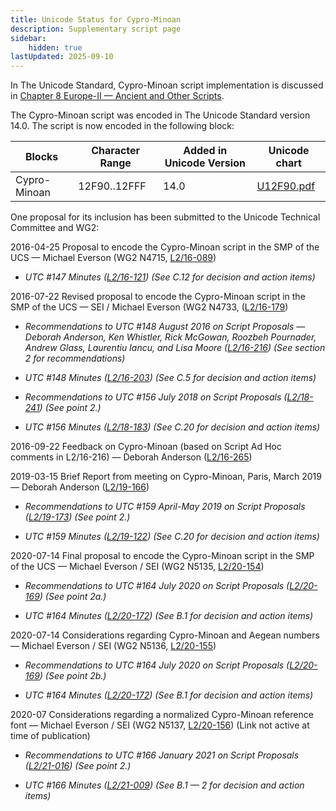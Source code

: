 ```yaml
---
title: Unicode Status for Cypro-Minoan
description: Supplementary script page
sidebar:
    hidden: true
lastUpdated: 2025-09-10
---
```


In The Unicode Standard, Cypro-Minoan script implementation is discussed in [Chapter 8 Europe-II — Ancient and Other Scripts](https://www.unicode.org/versions/latest/core-spec/chapter-8/#G39686).

[comment]: # (end of intro)

[comment]: # (start of blocks)

The Cypro-Minoan script was encoded in The Unicode Standard version 14.0. The script is now encoded in the following block:

| Blocks | Character Range | Added in Unicode Version | Unicode chart |
| ------ | --------------- | ------------------------ | ------------- |
| Cypro-Minoan | 12F90..12FFF | 14.0 | [U12F90.pdf](http://www.unicode.org/charts/PDF/U12F90.pdf) |

[comment]: # (end of blocks)

[comment]: # (start of chars)



[comment]: # (end of chars)

[comment]: # (start of rest)

One proposal for its inclusion has been submitted to the Unicode Technical Committee and WG2:

2016-04-25 Proposal to encode the Cypro-Minoan script in the SMP of the UCS — Michael Everson (WG2 N4715, [L2/16-089](http://www.unicode.org/cgi-bin/GetMatchingDocs.pl?L2/16-089))

- _UTC #147 Minutes ([L2/16-121](http://www.unicode.org/cgi-bin/GetMatchingDocs.pl?L2/16-121)) (See C.12 for decision and action items)_

2016-07-22 Revised proposal to encode the Cypro-Minoan script in the SMP of the UCS — SEI / Michael Everson (WG2 N4733, ([L2/16-179](http://www.unicode.org/cgi-bin/GetMatchingDocs.pl?L2/16-179))

- _Recommendations to UTC #148 August 2016 on Script Proposals — Deborah Anderson, Ken Whistler, Rick McGowan, Roozbeh Pournader, Andrew Glass, Laurentiu Iancu, and Lisa Moore ([L2/16-216](http://www.unicode.org/cgi-bin/GetMatchingDocs.pl?L2/16-216)) (See section 2 for recommendations)_

- _UTC #148 Minutes ([L2/16-203](http://www.unicode.org/cgi-bin/GetMatchingDocs.pl?L2/16-203)) (See C.5 for decision and action items)_

- _Recommendations to UTC #156 July 2018 on Script Proposals ([L2/18-241](http://www.unicode.org/L2/L2018/18241-script-ad-hoc.pdf)) (See point 2.)_

- _UTC #156 Minutes ([L2/18-183](http://www.unicode.org/L2/L2018/18183.htm)) (See C.20 for decision and action items)_

2016-09-22 Feedback on Cypro-Minoan (based on Script Ad Hoc comments in L2/16-216) — Deborah Anderson ([L2/16-265](http://www.unicode.org/cgi-bin/GetMatchingDocs.pl?L2/16-265))

2019-03-15 Brief Report from meeting on Cypro-Minoan, Paris, March 2019 — Deborah Anderson ([L2/19-166](http://www.unicode.org/cgi-bin/GetMatchingDocs.pl?L2/19-166))

- _Recommendations to UTC #159 April-May 2019 on Script Proposals ([L2/19-173](http://www.unicode.org/L2/L2019/19173-script-adhoc-recs.pdf)) (See point 2.)_

- _UTC #159 Minutes ([L2/19-122](http://www.unicode.org/L2/L2019/19122.htm)) (See C.20 for decision and action items)_

2020-07-14 Final proposal to encode the Cypro-Minoan script in the SMP of the UCS — Michael Everson / SEI    (WG2 N5135, [L2/20-154](http://www.unicode.org/cgi-bin/GetMatchingDocs.pl?L2/20-154))

- _Recommendations to UTC #164 July 2020 on Script Proposals ([L2/20-169](https://www.unicode.org/L2/L2020/20169-script-adhoc-rept.pdf)) (See point 2a.)_

- _UTC #164 Minutes ([L2/20-172](https://www.unicode.org/L2/L2020/20172.htm)) (See B.1 for decision and action items)_

2020-07-14 Considerations regarding Cypro-Minoan and Aegean numbers — Michael Everson / SEI    (WG2 N5136, [L2/20-155](http://www.unicode.org/cgi-bin/GetMatchingDocs.pl?L2/20-155))

- _Recommendations to UTC #164 July 2020 on Script Proposals ([L2/20-169](https://www.unicode.org/L2/L2020/20169-script-adhoc-rept.pdf)) (See point 2b.)_

- _UTC #164 Minutes ([L2/20-172](https://www.unicode.org/L2/L2020/20172.htm)) (See B.1 for decision and action items)_

2020-07 Considerations regarding a normalized Cypro-Minoan reference font — Michael Everson / SEI (WG2 N5137, [L2/20-156](http://www.unicode.org/cgi-bin/GetMatchingDocs.pl?L2/20-156)) (Link not active at time of publication)

- _Recommendations to UTC #166 January 2021 on Script Proposals ([L2/21-016](https://www.unicode.org/L2/L2021/21016r-script-adhoc-rept.pdf)) (See point 2.)_

- _UTC #166 Minutes ([L2/21-009](https://www.unicode.org/L2/L2021/21009.htm)) (See B.1 — 2 for decision and action items)_
